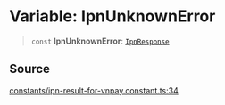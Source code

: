 # Variable: IpnUnknownError

> `const` **IpnUnknownError**: [`IpnResponse`](../type-aliases/IpnResponse.md)

## Source

[constants/ipn-result-for-vnpay.constant.ts:34](https://github.com/lehuygiang28/vnpay/blob/e8e94e8a800b1952e47648e8b76237a738bccbb7/src/constants/ipn-result-for-vnpay.constant.ts#L34)

